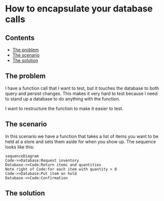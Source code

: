 <a id="top"></a>

# How to encapsulate your database calls

<!-- toc -->
## Contents

  * [The problem](#the-problem)
  * [The scenario](#the-scenario)
  * [The solution](#the-solution)<!-- endToc -->


## The problem
I have a function call that I want to test, but it touches the database to both query and persist changes. This makes it very hard to test because I need to stand up a database to do anything with the function.

I want to restructure the function to make it easier to test.

## The scenario

In this scenario we have a function that takes a list of items you want to be held at a store and sets them aside for when you show up.
The sequence looks like this:

```mermaid
sequenceDiagram
Code->>Database:Request inventory
Database->>Code:Return items and quantities
Note right of Code:for each item with quantity > 0 
Code->>Database:Put item on hold
Database->>Code:Confirmation
```


## The solution
